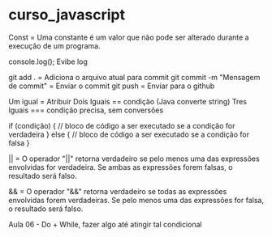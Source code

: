 # curso_javascript

Const = Uma constante é um valor que não pode ser alterado durante a execução de um programa.

console.log(); Evibe log

git add . = Adiciona o arquivo atual para commit
git commit -m "Mensagem de commit" = Enviar o commit
git push = Enviar para o github

Um igual = Atribuir
Dois Iguais == condição (Java converte string)
Tres Iguais === condição precisa, sem conversões

if (condição) {
  // bloco de código a ser executado se a condição for verdadeira
} else {
  // bloco de código a ser executado se a condição for falsa
}

|| = O operador "||" retorna verdadeiro se pelo menos uma das expressões envolvidas for verdadeira. Se ambas as expressões forem falsas, o resultado será falso.

&& = O operador "&&" retorna verdadeiro se todas as expressões envolvidas forem verdadeiras. Se pelo menos uma das expressões for falsa, o resultado será falso.

Aula 06 - 
Do + While, fazer algo até atingir tal condicional

